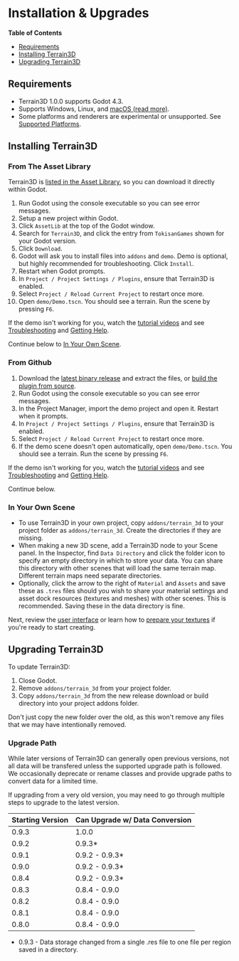 Installation & Upgrades
==========================

**Table of Contents**
* [Requirements](#requirements)
* [Installing Terrain3D](#installing-terrain3d)
* [Upgrading Terrain3D](#upgrading-terrain3d)

## Requirements
* Terrain3D 1.0.0 supports Godot 4.3.
* Supports Windows, Linux, and [macOS (read more)](platforms.md#macos).
* Some platforms and renderers are experimental or unsupported. See [Supported Platforms](platforms.md).

## Installing Terrain3D

### From The Asset Library
Terrain3D is [listed in the Asset Library](https://godotengine.org/asset-library/asset/3134), so you can download it directly within Godot.
1. Run Godot using the console executable so you can see error messages.
2. Setup a new project within Godot.
3. Click `AssetLib` at the top of the Godot window.
4. Search for `Terrain3D`, and click the entry from `TokisanGames` shown for your Godot version.
5. Click `Download`.
6. Godot will ask you to install files into `addons` and `demo`. Demo is optional, but highly recommended for troubleshooting. Click `Install`.
7. Restart when Godot prompts.
8. In `Project / Project Settings / Plugins`, ensure that Terrain3D is enabled.
9. Select `Project / Reload Current Project` to restart once more.
10. Open `demo/Demo.tscn`. You should see a terrain. Run the scene by pressing `F6`.

If the demo isn't working for you, watch the [tutorial videos](tutorial_videos.md) and see [Troubleshooting](troubleshooting.md) and [Getting Help](getting_help.md).

Continue below to [In Your Own Scene](#in-your-own-scene).

### From Github
1. Download the [latest binary release](https://github.com/TokisanGames/Terrain3D/releases) and extract the files, or [build the plugin from source](building_from_source.md).
2. Run Godot using the console executable so you can see error messages.
3. In the Project Manager, import the demo project and open it. Restart when it prompts.
4. In `Project / Project Settings / Plugins`, ensure that Terrain3D is enabled.
5. Select `Project / Reload Current Project` to restart once more.
6. If the demo scene doesn't open automatically, open `demo/Demo.tscn`. You should see a terrain. Run the scene by pressing `F6`. 

If the demo isn't working for you, watch the [tutorial videos](tutorial_videos.md) and see [Troubleshooting](troubleshooting.md) and [Getting Help](getting_help.md).

Continue below.

### In Your Own Scene
* To use Terrain3D in your own project, copy `addons/terrain_3d` to your project folder as `addons/terrain_3d`. Create the directories if they are missing.
* When making a new 3D scene, add a Terrain3D node to your Scene panel. In the Inspector, find `Data Directory` and click the folder icon to specify an empty directory in which to store your data. You can share this directory with other scenes that will load the same terrain map. Different terrain maps need separate directories.
* Optionally, click the arrow to the right of `Material` and `Assets` and save these as `.tres` files should you wish to share your material settings and asset dock resources (textures and meshes) with other scenes. This is recommended. Saving these in the data directory is fine.

Next, review the [user interface](user_interface.md) or learn how to [prepare your textures](texture_prep.md) if you're ready to start creating.


## Upgrading Terrain3D

To update Terrain3D: 
1. Close Godot.
2. Remove `addons/terrain_3d` from your project folder.
3. Copy `addons/terrain_3d` from the new release download or build directory into your project addons folder.

Don't just copy the new folder over the old, as this won't remove any files that we may have intentionally removed.

### Upgrade Path

While later versions of Terrain3D can generally open previous versions, not all data will be transfered unless the supported upgrade path is followed. We occasionally deprecate or rename classes and provide upgrade paths to convert data for a limited time. 

If upgrading from a very old version, you may need to go through multiple steps to upgrade to the latest version.

| Starting Version | Can Upgrade w/ Data Conversion |
|------------------|-------------------|
| 0.9.3 | 1.0.0 |
| 0.9.2 | 0.9.3* |
| 0.9.1 | 0.9.2 - 0.9.3* |
| 0.9.0 | 0.9.2 - 0.9.3* |
| 0.8.4 | 0.9.2 - 0.9.3* |
| 0.8.3 | 0.8.4 - 0.9.0 |
| 0.8.2 | 0.8.4 - 0.9.0 |
| 0.8.1 | 0.8.4 - 0.9.0 |
| 0.8.0 | 0.8.4 - 0.9.0 |

* 0.9.3 - Data storage changed from a single .res file to one file per region saved in a directory.
